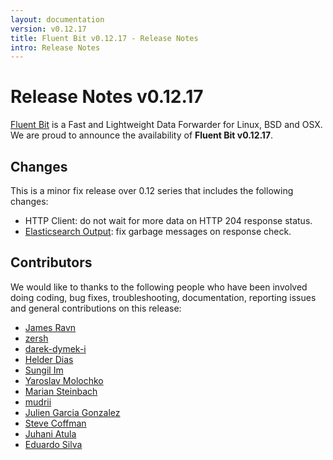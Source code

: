 ```yaml
---
layout: documentation
version: v0.12.17
title: Fluent Bit v0.12.17 - Release Notes
intro: Release Notes
---
```


# Release Notes v0.12.17

[Fluent Bit](http://fluentbit.io) is a Fast and Lightweight Data Forwarder for Linux, BSD and OSX. We are proud to announce the availability of __Fluent Bit v0.12.17__.

## Changes

This is a minor fix release over 0.12 series that includes the following changes:

  - HTTP Client: do not wait for more data on HTTP 204 response status.
  - [Elasticsearch Output](http://fluentbit.io/documentation/0.12/output/elasticsearch.html): fix garbage messages on response check.

## Contributors

We would like to thanks to the following people who have been involved doing coding, bug fixes, troubleshooting, documentation, reporting issues and general contributions on this release:

- [James Ravn](https://github.com/jsravn)
- [zersh](https://github.com/zersh01)
- [darek-dymek-i](https://github.com/darek-dymek-i)
- [Helder Dias](https://github.com/hdiass)
- [Sungil Im](https://github.com/intelliguy)
- [Yaroslav Molochko](https://github.com/onorua)
- [Marian Steinbach](https://github.com/marians)
- [mudrii](https://github.com/mudrii)
- [Julien Garcia Gonzalez](https://github.com/jgsqware)
- [Steve Coffman](https://github.com/StevenACoffman)
- [Juhani Atula](https://github.com/JAtula)
- [Eduardo Silva](https://github.com/edsiper)

